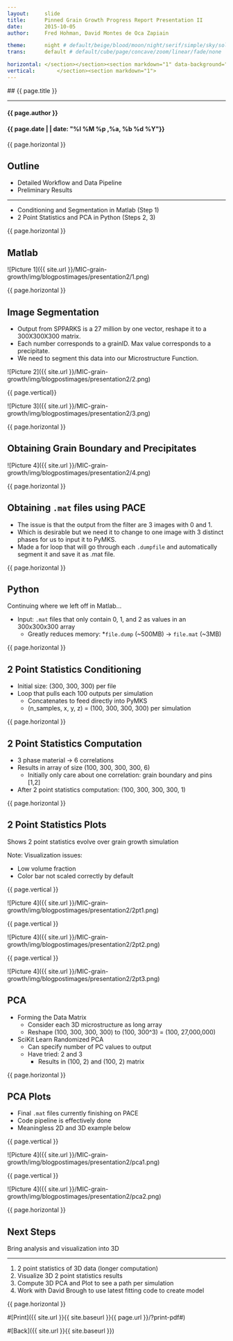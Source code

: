```yaml
---
layout:     slide
title:     	Pinned Grain Growth Progress Report Presentation II
date:      	2015-10-05
author:     Fred Hohman, David Montes de Oca Zapiain

theme:		night # default/beige/blood/moon/night/serif/simple/sky/solarized
trans:		default # default/cube/page/concave/zoom/linear/fade/none

horizontal:	</section></section><section markdown="1" data-background="http://ahmetcecen.github.io/project-pages/img/slidebackground.png"><section markdown="1">
vertical:		</section><section markdown="1">
---
```

<section markdown="1" data-background="http://ahmetcecen.github.io/project-pages/img/slidebackground.png"><section markdown="1">
## {{ page.title }}

<hr>

#### {{ page.author }}

#### {{ page.date | | date: "%I %M %p ,%a, %b %d %Y"}}

{{ page.horizontal }}

<!-- Start Writing Below in Markdown -->

## Outline

* Detailed Workflow and Data Pipeline
* Preliminary Results

***

* Conditioning and Segmentation in Matlab (Step 1)
* 2 Point Statistics and PCA in Python (Steps 2, 3)

{{ page.horizontal }}

## Matlab

![Picture 1]({{ site.url }}/MIC-grain-growth/img/blogpostimages/presentation2/1.png)

{{ page.horizontal }}

## Image Segmentation

* Output from SPPARKS is a 27 million by one vector, reshape it to a 300X300X300 matrix.
* Each number corresponds to a grainID. Max value corresponds to a precipitate.
* We need to segment this data into our Microstructure Function.

![Picture 2]({{ site.url }}/MIC-grain-growth/img/blogpostimages/presentation2/2.png)

{{ page.vertical}}

![Picture 3]({{ site.url }}/MIC-grain-growth/img/blogpostimages/presentation2/3.png)

{{ page.horizontal }}

## Obtaining Grain Boundary and Precipitates

![Picture 4]({{ site.url }}/MIC-grain-growth/img/blogpostimages/presentation2/4.png)

{{ page.horizontal }}

## Obtaining `.mat` files using PACE

* The issue is that the output from the filter are 3 images with 0 and 1.
* Which is desirable but we need it to change to one image with 3 distinct phases for us to input it to PyMKS.
* Made a for loop that will go through each `.dumpfile` and automatically segment it and save it as .mat file.

{{ page.horizontal }}

## Python 
 
Continuing where we left off in Matlab...

* Input: `.mat` files that only contain 0, 1, and 2 as values in an 300x300x300 array 
	* Greatly reduces memory: 
	*`file.dump` (~500MB) -> `file.mat` (~3MB)

{{ page.horizontal }}

## 2 Point Statistics Conditioning

* Initial size: (300, 300, 300) per file
* Loop that pulls each 100 outputs per simulation
	* Concatenates to feed directly into PyMKS
	* (n_samples, x, y, z) = (100, 300, 300, 300) per simulation

{{ page.horizontal }}

## 2 Point Statistics Computation

* 3 phase material -> 6 correlations 
* Results in array of size (100, 300, 300, 300, 6)
	* Initially only care about one correlation: grain boundary and pins [1,2]
* After 2 point statistics computation: (100, 300, 300, 300, 1)

{{ page.horizontal }}

## 2 Point Statistics Plots

Shows 2 point statistics evolve over grain growth simulation

Note: Visualization issues:

* Low volume fraction 
* Color bar not scaled correctly by default

{{ page.vertical }}

![Picture 4]({{ site.url }}/MIC-grain-growth/img/blogpostimages/presentation2/2pt1.png)

{{ page.vertical }}

![Picture 4]({{ site.url }}/MIC-grain-growth/img/blogpostimages/presentation2/2pt2.png)

{{ page.vertical }}

![Picture 4]({{ site.url }}/MIC-grain-growth/img/blogpostimages/presentation2/2pt3.png)

## PCA

* Forming the Data Matrix
	* Consider each 3D microstructure as long array 
	* Reshape (100, 300, 300, 300) to (100, 300^3) = (100, 27,000,000)
* SciKit Learn Randomized PCA 
	* Can specify number of PC values to output
	* Have tried: 2 and 3
		* Results in (100, 2) and (100, 2) matrix

{{ page.horizontal }}

## PCA Plots

* Final `.mat` files currently finishing on PACE
* Code pipeline is effectively done
* Meaningless 2D and 3D example below

{{ page.vertical }}

![Picture 4]({{ site.url }}/MIC-grain-growth/img/blogpostimages/presentation2/pca1.png)

{{ page.vertical }}

![Picture 4]({{ site.url }}/MIC-grain-growth/img/blogpostimages/presentation2/pca2.png)

{{ page.horizontal }}

## Next Steps

Bring analysis and visualization into 3D

***

1. 2 point statistics of 3D data (longer computation)
2. Visualize 3D 2 point statistics results
3. Compute 3D PCA and Plot to see a path per simulation
4. Work with David Brough to use latest fitting code to create model

<!-- End Here -->


{{ page.horizontal }}

#[Print]({{ site.url }}{{ site.baseurl }}{{ page.url }}/?print-pdf#)

#[Back]({{ site.url }}{{ site.baseurl }})

</section></section>

